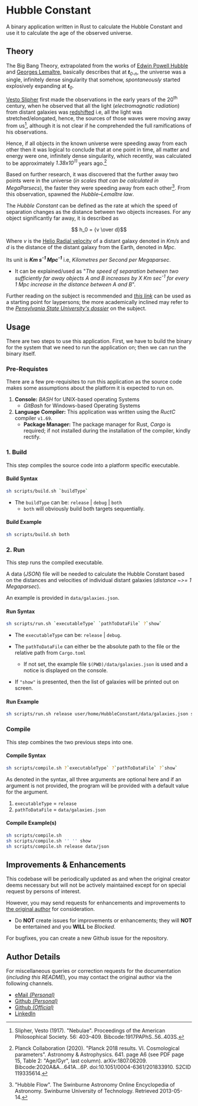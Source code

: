 # Hubble Constant

A binary application written in Rust to calculate the Hubble Constant and use it to calculate the age of the observed universe.

## Theory

The Big Bang Theory, extrapolated from the works of [Edwin Powell Hubble](https://en.wikipedia.org/wiki/Edwin_Hubble) and [Georges Lemaître](https://en.wikipedia.org/wiki/Georges_Lema%C3%AEtre), basically describes that at ___t__<sub>0-n</sub>_, the universe was a single, infinitely dense singularity that somehow, _spontaneously_ started explosively expanding at ___t__<sub>0</sub>_.

[Vesto Slipher](https://en.wikipedia.org/wiki/Vesto_M._Slipher) first made the observations in the early years of the 20<sup>th</sup> century, when he observed that all the light (_electromagnatic radiation_) from distant galaxies was [redshifted](https://en.wikipedia.org/wiki/Redshift) i.e, all the light was stretched/elongated, hence, the sources of those waves were moving away from us[^1], although it is not clear if he comprehended the full ramifications of his observations.

Hence, if all objects in the known universe were speeding away from each other then it was logical to conclude that at one point in time, all matter and energy were one, infinitely dense singularity, which recently, was calculated to be approximately _1.38x10<sup>11</sup>_ years ago.[^2]

Based on further research, it was discovered that the further away two points were in the universe (_in scales that can be calculated in MegaParsecs_), the faster they were speeding away from each other[^3]. From this observation, spawned the _Hubble–Lemaître law_.

The _Hubble Constant_ can be defined as the rate at which the speed of separation changes as the distance between two objects increases. For any object significantly far away, it is described as

```math
    h_0 = {v \over d}
```

Where _v_ is the [Helio Radial velocity](https://en.wikipedia.org/wiki/Radial_velocity) of a distant galaxy denoted in _Km/s_ and _d_ is the distance of the distant galaxy from the Earth, denoted in _Mpc_.

Its unit is ___Km s<sup>-1</sup> Mpc<sup>-1</sup>___ i.e, _Kilometres per Second per Megaparsec_.
  
- It can be explained/used as "_The speed of separation between two sufficiently far away objects A and B increases by X Km sec<sup>-1</sup> for every 1 Mpc increase in the distance between A and B_".

Further reading on the subject is recommended and [_this link_](https://en.wikipedia.org/wiki/Hubble%27s_law) can be used as a starting point for laypersons; the more academically inclined may refer to the [_Pensylvania State University's dossier_](https://www.e-education.psu.edu/astro801/content/l10_p3.html) on the subject.

## Usage

There are two steps to use this application. First, we have to build the binary for the system that we need to run the application on; then we can run the binary itself.

### Pre-Requistes

There are a few pre-requisites to run this application as the source code makes some assumptions about the platform it is expected to run on.

1. __Console:__ _BASH_ for UNIX-based operating Systems
   - _GitBash_ for Windows-based Operating Systems
2. __Language Compiler:__ This application was written using the _RuctC_ compiler `v1.69`.
   - __Package Manager:__ The package manager for Rust, _Cargo_ is required; if not installed during the installation of the compiler, kindly rectify.

### 1. Build

This step compiles the source code into a platform specific executable.

#### Build Syntax

```sh
sh scripts/build.sh `buildType` 
```

- The `buildType` can be: `release` | `debug` | `both`
  - `both` will obviously build both targets sequentially.

#### Build Example

```sh
sh scripts/build.sh both
```

### 2. Run

This step runs the compiled executable.

A data (_JSON_) file will be needed to calculate the Hubble Constant based on the distances and velocities of individual distant galaxies (_distance ~>= 1 Megaparsec_).

An example is provided in `data/galaxies.json`.

#### Run Syntax

```sh
sh scripts/run.sh `executableType` `pathToDataFile` ?`show`
```

- The `executableType` can be: `release` | `debug`.
- The `pathToDataFile` can either be the absolute path to the file or the relative path from `Cargo.toml`

  - If not set, the example file `$(PWD)/data/galaxies.json` is used and a notice is displayed on the console.
- If `"show"` is presented, then the list of galaxies will be printed out on screen.

#### Run Example

```sh
sh scripts/run.sh release user/home/HubbleConstant/data/galaxies.json show
```

### Compile

This step combines the two previous steps into one.

#### Compile Syntax

```sh
sh scripts/compile.sh ?`executableType` ?`pathToDataFile` ?`show`
```

As denoted in the syntax, all three arguments are optional here and if an argument is not provided, the program will be provided with a default value for the argument.

1. `executableType` = `release`
2. `pathToDataFile` = `data/galaxies.json`

#### Compile Example(s)

```sh
sh scripts/compile.sh
sh scripts/compile.sh '' '' show
sh scripts/compile.sh release data/json
```

## Improvements & Enhancements

This codebase will be periodically updated as and when the original creator deems necessary but will not be actively maintained except for on special request by persons of interest.

However, you may send requests for enhancements and improvements to [the original author](mailto:prithoo11335@gmail.com) for consideration.
  - Do __NOT__ create issues for improvements or enhancements; they will __NOT__ be entertained and you __WILL__ be _Blocked_.

For bugfixes, you can create a new Github issue for the repository.

## Author Details

For miscellaneous queries or correction requests for the documentation (_including this README_), you may contact the original author via the following channels.

- [eMail _(Personal)_](mailto:prithoo11335@gmail.com)
- [Github _(Personal)_](https://github.com/Arkiralor)
- [Github _(Official)_](https://github.com/prithoomedhi)
- [LinkedIn](https://www.linkedin.com/in/prithoo11335/)

[^1]: Slipher, Vesto (1917). "Nebulae". Proceedings of the American Philosophical Society. 56: 403–409. Bibcode:1917PAPhS..56..403S.
[^2]: Planck Collaboration (2020). "Planck 2018 results. VI. Cosmological parameters". Astronomy & Astrophysics. 641. page A6 (see PDF page 15, Table 2: "Age/Gyr", last column). arXiv:1807.06209. Bibcode:2020A&A...641A...6P. doi:10.1051/0004-6361/201833910. S2CID 119335614.
[^3]: "Hubble Flow". The Swinburne Astronomy Online Encyclopedia of Astronomy. Swinburne University of Technology. Retrieved 2013-05-14.
